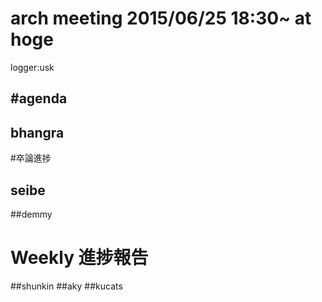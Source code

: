 arch meeting 2015/06/25 18:30~ at hoge
=====
logger:usk

#agenda
------

## bhangra

#卒論進捗
## seibe

##demmy

# Weekly 進捗報告

##shunkin
##aky
##kucats
